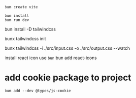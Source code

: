 ```
bun create vite
```

```
bun install
bun run dev
```

bun install -D tailwindcss   

bunx tailwindcss init

bunx tailwindcss -i ./src/input.css -o ./src/output.css --watch

install react icon use `bun`
bun add react-icons

# add cookie package to project
```
bun add --dev @types/js-cookie
```
